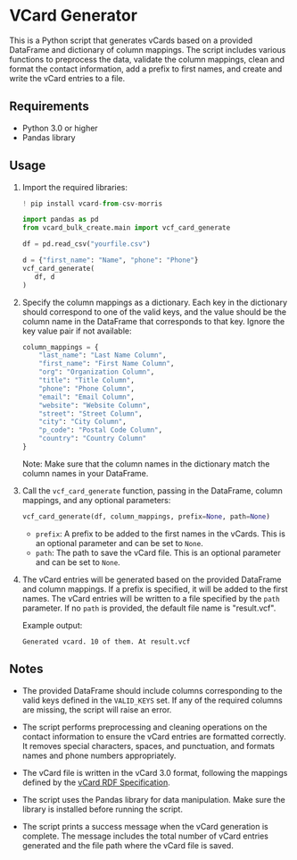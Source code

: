 # VCard Generator

This is a Python script that generates vCards based on a provided DataFrame and dictionary of column mappings. The script includes various functions to preprocess the data, validate the column mappings, clean and format the contact information, add a prefix to first names, and create and write the vCard entries to a file.

## Requirements

- Python 3.0 or higher
- Pandas library

## Usage

1. Import the required libraries:

   ```python
   ! pip install vcard-from-csv-morris

   import pandas as pd
   from vcard_bulk_create.main import vcf_card_generate

   df = pd.read_csv("yourfile.csv")

   d = {"first_name": "Name", "phone": "Phone"}
   vcf_card_generate(
      df, d
   )
   ```

3. Specify the column mappings as a dictionary. Each key in the dictionary should correspond to one of the valid keys, and the value should be the column name in the DataFrame that corresponds to that key. Ignore the key value pair if not available:

   ```python
   column_mappings = {
       "last_name": "Last Name Column",
       "first_name": "First Name Column",
       "org": "Organization Column",
       "title": "Title Column",
       "phone": "Phone Column",
       "email": "Email Column",
       "website": "Website Column",
       "street": "Street Column",
       "city": "City Column",
       "p_code": "Postal Code Column",
       "country": "Country Column"
   }
   ```

   Note: Make sure that the column names in the dictionary match the column names in your DataFrame.

4. Call the `vcf_card_generate` function, passing in the DataFrame, column mappings, and any optional parameters:

   ```python
   vcf_card_generate(df, column_mappings, prefix=None, path=None)
   ```

   - `prefix`: A prefix to be added to the first names in the vCards. This is an optional parameter and can be set to `None`.
   - `path`: The path to save the vCard file. This is an optional parameter and can be set to `None`.

6. The vCard entries will be generated based on the provided DataFrame and column mappings. If a prefix is specified, it will be added to the first names. The vCard entries will be written to a file specified by the `path` parameter. If no `path` is provided, the default file name is "result.vcf".

   Example output:

   ```
   Generated vcard. 10 of them. At result.vcf
   ```

## Notes

- The provided DataFrame should include columns corresponding to the valid keys defined in the `VALID_KEYS` set. If any of the required columns are missing, the script will raise an error.

- The script performs preprocessing and cleaning operations on the contact information to ensure the vCard entries are formatted correctly. It removes special characters, spaces, and punctuation, and formats names and phone numbers appropriately.

- The vCard file is written in the vCard 3.0 format, following the mappings defined by the [vCard RDF Specification](https://www.w3.org/TR/vcard-rdf/#Mapping).

- The script uses the Pandas library for data manipulation. Make sure the library is installed before running the script.

- The script prints a success message when the vCard generation is complete. The message includes the total number of vCard entries generated and the file path where the vCard file is saved.
